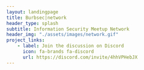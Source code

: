 ```yaml
---
layout: landingpage
title: Burbsec|network
header_type: splash
subtitle: Information Security Meetup Network
header_img: "./assets/images/network.gif"
project_links:
    - label: Join the discussion on Discord
      icon: fa-brands fa-discord
      url: https://discord.com/invite/4hhVPHebJX
---
```

